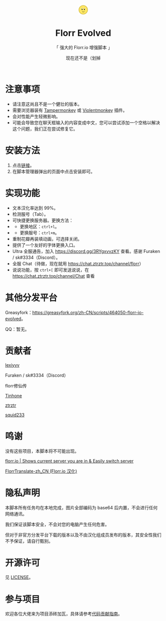 <br>

<div align="center">
  <img src="./florrIcon-32x32.png"></img>

  <h1>Florr Evolved</h1>

  <p>「 强大的 Florr.io 增强脚本 」</p>

  <p>现在还不是（划掉</p>
</div>

<br>

# 注意事项
- 请注意这尚且不是一个健壮的版本。
- 需要浏览器装有 [Tampermonkey](https://tampermonkey.net/) 或 [Violentmonkey](https://violentmonkey.github.io/) 插件。
- 会对性能产生轻微影响。
- 可能会导致您在聊天框输入的内容变成中文，您可以尝试添加一个空格以解决这个问题，我们正在尝试修复它。


# 安装方法
1. 点击[链接](https://raw.githubusercontent.com/FlorrModsTeam/Florr-Evolved/master/src/Florr-Evolved.user.js)。
2. 在脚本管理器弹出的页面中点击安装即可。


# 实现功能
- 文本汉化率达到 99%。
- 检测服号（Tab）。
- 可快捷更换服务器。更换方法：
- - 更换地区：`ctrl+l`。
- - 更换服号：`ctrl+m`。
- 重制花瓣再装填动画，可选择关闭。
- 提供了一个友好的字体更换入口。
- Ultra 全服通告，加入 <https://discord.gg/3RYgxvvzKY> 查看。感谢 Furaken / sk#3334（Discord）。
- 全服 Chat（待做，现在就用 <https://chat.ztrztr.top/channel/florr>）
- 说说功能，按 `ctrl+[` 即可发送说说，在 <https://chat.ztrztr.top/channel/Chat> 查看

# 其他分发平台
Greasyfork：<https://greasyfork.org/zh-CN/scripts/464050-florr-io-evolved>。

QQ：暂无。


# 贡献者
[lexiyvv](https://github.com/lexiyvv)

Furaken / sk#3334（Discord）

florr修仙传

[Tinhone](https://github.com/Tinhone)

[ztrztr](https://github.com/ZhongTianrui)

[squid233](https://github.com/squid233)


# 鸣谢
没有这些项目，本脚本将不可能出现。

[florr.io | Shows current server you are in & Easily switch server](https://greasyfork.org/zh-CN/scripts/461100)

[FlorrTranslate-zh_CN (Florr.io 汉化)](https://github.com/FlorrModsTeam/FlorrTranslate-zh_CN)


# 隐私声明
本脚本所有任务均在本地完成，图片全部编码为 base64 后内置，不会进行任何网络通讯。

我们保证该脚本安全，不会对您的电脑产生任何危害。

但对于非官方分发平台下载的版本以及不由汉化组成员发布的版本，其安全性我们不予保证，请自行甄别。


# 开源许可
见 [LICENSE](./LICENSE)。


# 参与项目
欢迎各位大佬来为项目添砖加瓦，具体请参考[代码贡献指南](./CONTRIBUTING.md)。
